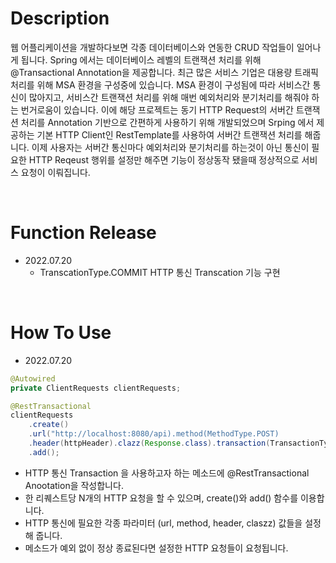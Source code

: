 # Description
웹 어플리케이션을 개발하다보면 각종 데이터베이스와 연동한 CRUD 작업들이 일어나게 됩니다. Spring 에서는 데이터베이스 레벨의 트랜잭션 처리를 위해 @Transactional Annotation을 제공합니다.
최근 많은 서비스 기업은 대용량 트래픽 처리를 위해 MSA 환경을 구성중에 있습니다. MSA 환경이 구성됨에 따라 서비스간 통신이 많아지고, 서비스간 트랜잭션 처리를 위해 매번 예외처리와 분기처리를 해줘야 하는 번거로움이 있습니다.
이에 해당 프로젝트는 동기 HTTP Request의 서버간 트랜잭션 처리를 Annotation 기반으로 간편하게 사용하기 위해 개발되었으며 Srping 에서 제공하는 기본 HTTP Client인 RestTemplate를 사용하여 서버간 트랜잭션 처리를 해줍니다. 이제 사용자는 서버간 통신마다 예외처리와 분기처리를 하는것이 아닌 통신이 필요한 HTTP Reqeust 행위를 설정만 해주면 기능이 정상동작 됐을때 정상적으로 서비스 요청이 이뤄집니다.

<br/>

# Function Release
- 2022.07.20
  - TranscationType.COMMIT HTTP 통신 Transcation 기능 구현


<br/>

# How To Use
- 2022.07.20
``` Java
@Autowired
private ClientRequests clientRequests;

@RestTransactional
clientRequests
    .create()
    .url("http://localhost:8080/api).method(MethodType.POST)
    .header(httpHeader).clazz(Response.class).transaction(TransactionType.COMMIT)
    .add();
```
  - HTTP 통신 Transaction 을 사용하고자 하는 메소드에 @RestTransactional Anootation을 작성합니다.
  - 한 리퀘스트당 N개의 HTTP 요청을 할 수 있으며, create()와 add() 함수를 이용합니다.
  - HTTP 통신에 필요한 각종 파라미터 (url, method, header, claszz) 값들을 설정해 줍니다.
  - 메소드가 예외 없이 정상 종료된다면 설정한 HTTP 요청들이 요청됩니다.
